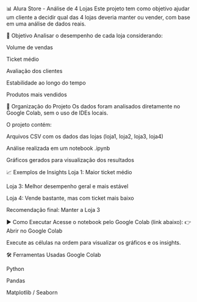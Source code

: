 
📊 Alura Store - Análise de 4 Lojas
Este projeto tem como objetivo ajudar um cliente a decidir qual das 4 lojas deveria manter ou vender, com base em uma análise de dados reais.

🎯 Objetivo
Analisar o desempenho de cada loja considerando:

Volume de vendas

Ticket médio

Avaliação dos clientes

Estabilidade ao longo do tempo

Produtos mais vendidos

📂 Organização do Projeto
Os dados foram analisados diretamente no Google Colab, sem o uso de IDEs locais.

O projeto contém:

Arquivos CSV com os dados das lojas (loja1, loja2, loja3, loja4)

Análise realizada em um notebook .ipynb

Gráficos gerados para visualização dos resultados

📈 Exemplos de Insights
Loja 1: Maior ticket médio

Loja 3: Melhor desempenho geral e mais estável

Loja 4: Vende bastante, mas com ticket mais baixo

Recomendação final: Manter a Loja 3

▶️ Como Executar
Acesse o notebook pelo Google Colab (link abaixo):
👉 Abrir no Google Colab

Execute as células na ordem para visualizar os gráficos e os insights.

🛠️ Ferramentas Usadas
Google Colab

Python

Pandas

Matplotlib / Seaborn
